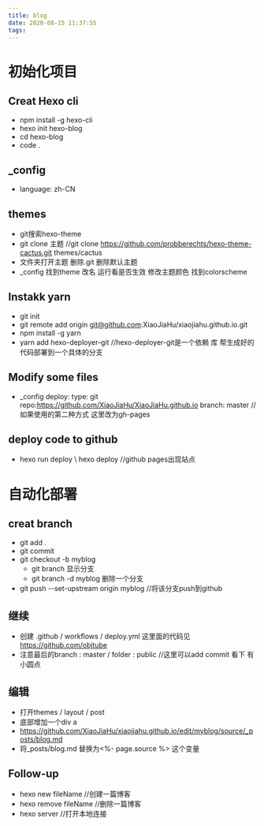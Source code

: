 ```yaml
---
title: blog
date: 2020-08-15 11:37:55
tags:
---
```

# 初始化项目

## Creat Hexo cli
- npm install -g hexo-cli
- hexo init hexo-blog
- cd hexo-blog
- code .

## _config
- language: zh-CN

## themes
- git搜索hexo-theme
- git clone 主题    //git clone https://github.com/probberechts/hexo-theme-cactus.git themes/cactus
- 文件夹打开主题 删除.git 删除默认主题
- _config 找到theme 改名 运行看是否生效 修改主题颜色 找到colorscheme

## Instakk yarn
- git init
- git remote add origin git@github.com:XiaoJiaHu/xiaojiahu.github.io.git
- npm install -g yarn
- yarn add hexo-deployer-git  //hexo-deployer-git是一个依赖 库 帮生成好的代码部署到一个具体的分支

## Modify some files
- _config
  deploy:
  type: git
  repo:https://github.com/XiaoJiaHu/XiaoJiaHu.github.io
  branch: master    //如果使用的第二种方式 这里改为gh-pages

## deploy code to github
- hexo run deploy  \ hexo deploy     //github pages出现站点

# 自动化部署

## creat branch
- git add .
- git commit  
- git checkout -b myblog	 
    - git branch 显示分支
    - git branch -d myblog 删除一个分支
- git push --set-upstream origin myblog	  //将该分支push到github

## 继续
- 创建 .github / workflows / deploy.yml 这里面的代码见 https://github.com/objtube
- 注意最后的branch : master / folder : public   //这里可以add commit 看下 有 小圆点

## 编辑
- 打开themes / layout / post
- 底部增加一个div a 
- https://github.com/XiaoJiaHu/xiaojiahu.github.io/edit/myblog/source/_posts/blog.md 
- 将_posts/blog.md  替换为<%- page.source %> 这个变量

## Follow-up
- hexo new fileName 	//创建一篇博客
- hexo remove fileName	//删除一篇博客
- hexo server           //打开本地连接
